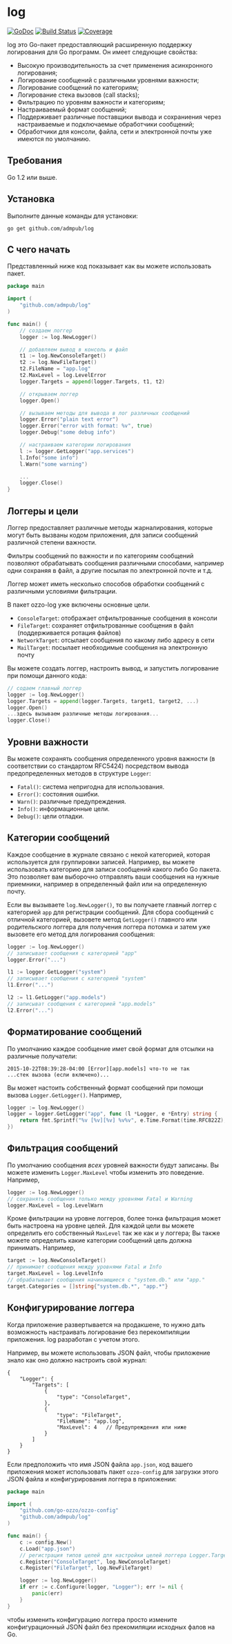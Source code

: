 # log

[![GoDoc](https://godoc.org/github.com/admpub/log?status.png)](http://godoc.org/github.com/admpub/log)
[![Build Status](https://travis-ci.org/admpub/log.svg?branch=master)](https://travis-ci.org/admpub/log)
[![Coverage](http://gocover.io/_badge/github.com/admpub/log)](http://gocover.io/github.com/admpub/log)

log это Go-пакет предоставляющий расширенную поддержку логирования для Go программ. Он имеет следующие свойства:

* Высокую производительность за счет применения асинхронного логирования;
* Логирование сообщений с различными уровнями важности;
* Логирование сообщений по категориям;
* Логирование стека вызовов (call stacks);
* Фильтрацию по уровням важности и категориям;
* Настраиваемый формат сообщений;
* Поддерживает различные поставщики вывода и сохраниения через настраиваемые и подключаемые обработчики сообщений;
* Обработчики для консоли, файла, сети и электронной почты уже имеются по умолчанию.

## Требования

Go 1.2 или выше.

## Установка

Выполните данные команды для установки:

```
go get github.com/admpub/log
```

## С чего начать

Представленный ниже код показывает как вы можете использовать пакет.

```go
package main

import (
	"github.com/admpub/log"
)

func main() {
    // создаем логгер
	logger := log.NewLogger()

	// добавляем вывод в консоль и файл
	t1 := log.NewConsoleTarget()
	t2 := log.NewFileTarget()
	t2.FileName = "app.log"
	t2.MaxLevel = log.LevelError
	logger.Targets = append(logger.Targets, t1, t2)

    // открываем логгер
	logger.Open()

	// вызываем методы для вывода в лог различных сообщений
	logger.Error("plain text error")
	logger.Error("error with format: %v", true)
	logger.Debug("some debug info")

	// настраиваем категории логирования
	l := logger.GetLogger("app.services")
	l.Info("some info")
	l.Warn("some warning")

	...
	logger.Close()
}
```

## Логгеры и цели

Логгер предоставляет различные методы жарналирования, которые могут быть вызваны кодом приложения, для записи сообщений различной степени важности.

Фильтры сообщений по важности и по категориям сообщений позволяют обрабатывать сообщения различными способами, например одни сохраняя в файл, 
а другие посылая по электронной почте и т.д.

Логгер может иметь несколько способов обработки сообщений с различными условиями фильтрации.

В пакет ozzo-log уже включены основные цели.

* `ConsoleTarget`: отображает отфильтрованные сообщения в консоли
* `FileTarget`: сохраняет отфильтрованные сообщения в файл (поддерживается ротация файлов)
* `NetworkTarget`: отсылает сообщения по какому либо адресу в сети
* `MailTarget`: посылает необходимые сообщения на электронную почту

Вы можете создать логгер, настроить вывод, и запустить логирование при помощи данного кода:

```go
// содаем главный логгер
logger := log.NewLogger()
logger.Targets = append(logger.Targets, target1, target2, ...)
logger.Open()
...здесь вызываем различные методы логирования...
logger.Close()
```

## Уровни важности

Вы можете сохранять сообщения определенного уровня важности (в соответствии со стандартом RFC5424)
посредством вывода предопределенных методов в структуре `Logger`:

* `Fatal()`: система непригодна для использования.
* `Error()`: состояния ошибки.
* `Warn()`: различные предупреждения.
* `Info()`: информационные цели.
* `Debug()`: цели отладки.

## Категории сообщений

Каждое сообщение в журнале связано с некой категорией, которая используется для группировки записей.
Например, вы можете использовать категорию для записи сообщений какого либо Go пакета.
Это позволяет вам выборочно отправлять ваши сообщения на нужные приемники, например в определенный файл или на определенную почту.

Если вы вызываете `log.NewLogger()`, то вы получаете главный логгер с категорией `app` для регистрации сообщений. Для сбора сообщений
с отличной категорией, вызовете метод `GetLogger()` главного или родительского логгера для получения логгера потомка
и затем уже вызовете его метод для логирования сообщения:

```go
logger := log.NewLogger()
// записывает сообщения с категорией "app"
logger.Error("...")

l1 := logger.GetLogger("system")
// записывает сообщения с категорией "system"
l1.Error("...")

l2 := l1.GetLogger("app.models")
// записыват сообщения с категорией "app.models"
l2.Error("...")
```

## Форматирование сообщений

По умолчанию каждое сообщение имет свой формат для отсылки на различные получатели:

```
2015-10-22T08:39:28-04:00 [Error][app.models] что-то не так
...стек вызова (если включено)...
```

Вы может настоить собственный формат сообщений при помощи вызова `Logger.GetLogger()`. Например,

```go
logger := log.NewLogger()
logger = logger.GetLogger("app", func (l *Logger, e *Entry) string {
    return fmt.Sprintf("%v [%v][%v] %v%v", e.Time.Format(time.RFC822Z), e.Level, e.Category, e.Message, e.CallStack)
})
```

## Фильтрация сообщений

По умолчанию сообщения *всех* уровней важности будут записаны. Вы можете изменить `Logger.MaxLevel` чтобы изменить это поведение. Например,

```go
logger := log.NewLogger()
// сохранять сообщения только между уровнями Fatal и Warning
logger.MaxLevel = log.LevelWarn
```

Кроме фильтрации на уровне логгеров, более тонка фильтрация может быть настроена на уровне целей. 
Для каждой цели вы можете определить его собственный `MaxLevel` так же как и у логгера;
Вы также можете определить какие категории сообщений цель должна принимать. Например,

```go
target := log.NewConsoleTarget()
// принимает сообщения между уровнями Fatal и Info
target.MaxLevel = log.LevelInfo
// обрабатывает сообщения начинающиеся с "system.db." или "app."
target.Categories = []string{"system.db.*", "app.*"}
```

## Конфигурирование логгера

Когда приложение развертывается на продакшене, то нужно дать возможность настраивать логирование без перекомпиляции приложения.
log разработан с учетом этого.

Например, вы можете использовать JSON файл, чтобы приложение знало как оно должно настроить свой журнал:

```
{
    "Logger": {
        "Targets": [
            {
                "type": "ConsoleTarget",
            },
            {
                "type": "FileTarget",
                "FileName": "app.log",
                "MaxLevel": 4   // Предупреждения или ниже
            }
        ]
    }
}
```

Если предположить что имя JSON файла `app.json`, код вашего приложения может использовать пакет `ozzo-config` для загрузки этого
JSON файла и конфигурирования логгера в приложении:

```go
package main

import (
	"github.com/go-ozzo/ozzo-config"
    "github.com/admpub/log"
)

func main() {
    c := config.New()
    c.Load("app.json")
    // регистрация типов целей для настройки целей логгера Logger.Targets.
    c.Register("ConsoleTarget", log.NewConsoleTarget)
    c.Register("FileTarget", log.NewFileTarget)

    logger := log.NewLogger()
    if err := c.Configure(logger, "Logger"); err != nil {
        panic(err)
    }
}
```

чтобы изменить конфигурацию логгера просто измените конфигурационный JSON файл без прекомиляции исходных фалов на Go.
